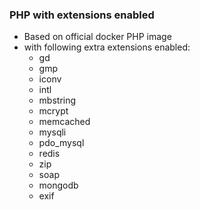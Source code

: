 ### PHP with extensions enabled

* Based on official docker PHP image
* with following extra extensions enabled:
    * gd
    * gmp
    * iconv
    * intl
    * mbstring
    * mcrypt
    * memcached
    * mysqli
    * pdo_mysql
    * redis
    * zip
    * soap
    * mongodb
    * exif
